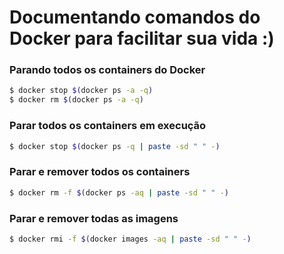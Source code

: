 # Documentando comandos do Docker para facilitar sua vida :)

### Parando todos os containers do Docker
```sh
$ docker stop $(docker ps -a -q)
$ docker rm $(docker ps -a -q)
```

### Parar todos os containers em execução
```sh
$ docker stop $(docker ps -q | paste -sd " " -)
```

### Parar e remover todos os containers
```sh
$ docker rm -f $(docker ps -aq | paste -sd " " -)
```

### Parar e remover todas as imagens
```sh
$ docker rmi -f $(docker images -aq | paste -sd " " -)
```